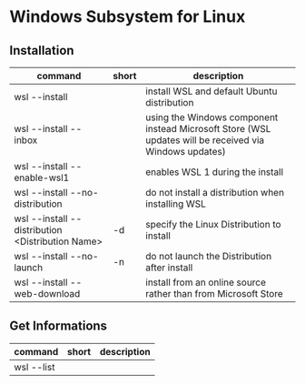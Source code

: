 # Windows Subsystem for Linux
## Installation

| command | short | description |
| --- | --- | --- |
| wsl --install |  | install WSL and default Ubuntu distribution |
| wsl --install --inbox |  | using the Windows component instead Microsoft Store (WSL updates will be received via Windows updates) |
| wsl --install --enable-wsl1 |  | enables WSL 1 during the install |
| wsl --install --no-distribution |  | do not install a distribution when installing WSL |
| wsl --install --distribution \<Distribution Name> | -d | specify the Linux Distribution to install |
| wsl --install --no-launch | -n | do not launch the Distribution after install |
| wsl --install --web-download |  | install from an online source rather than from Microsoft Store |

## Get Informations

| command | short | description |
| --- | --- | --- |
| wsl --list
